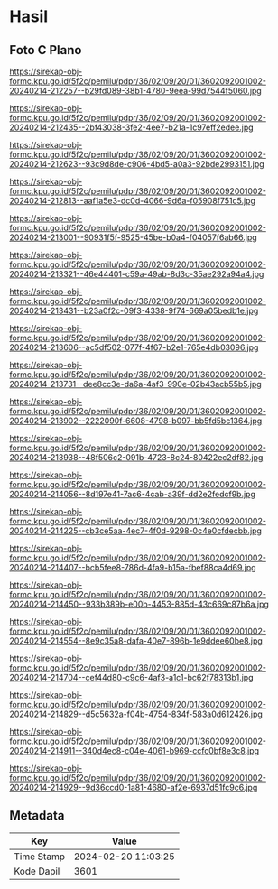 # Hasil

## Foto C Plano

https://sirekap-obj-formc.kpu.go.id/5f2c/pemilu/pdpr/36/02/09/20/01/3602092001002-20240214-212257--b29fd089-38b1-4780-9eea-99d7544f5060.jpg

https://sirekap-obj-formc.kpu.go.id/5f2c/pemilu/pdpr/36/02/09/20/01/3602092001002-20240214-212435--2bf43038-3fe2-4ee7-b21a-1c97eff2edee.jpg

https://sirekap-obj-formc.kpu.go.id/5f2c/pemilu/pdpr/36/02/09/20/01/3602092001002-20240214-212623--93c9d8de-c906-4bd5-a0a3-92bde2993151.jpg

https://sirekap-obj-formc.kpu.go.id/5f2c/pemilu/pdpr/36/02/09/20/01/3602092001002-20240214-212813--aaf1a5e3-dc0d-4066-9d6a-f05908f751c5.jpg

https://sirekap-obj-formc.kpu.go.id/5f2c/pemilu/pdpr/36/02/09/20/01/3602092001002-20240214-213001--90931f5f-9525-45be-b0a4-f04057f6ab66.jpg

https://sirekap-obj-formc.kpu.go.id/5f2c/pemilu/pdpr/36/02/09/20/01/3602092001002-20240214-213321--46e44401-c59a-49ab-8d3c-35ae292a94a4.jpg

https://sirekap-obj-formc.kpu.go.id/5f2c/pemilu/pdpr/36/02/09/20/01/3602092001002-20240214-213431--b23a0f2c-09f3-4338-9f74-669a05bedb1e.jpg

https://sirekap-obj-formc.kpu.go.id/5f2c/pemilu/pdpr/36/02/09/20/01/3602092001002-20240214-213606--ac5df502-077f-4f67-b2e1-765e4db03096.jpg

https://sirekap-obj-formc.kpu.go.id/5f2c/pemilu/pdpr/36/02/09/20/01/3602092001002-20240214-213731--dee8cc3e-da6a-4af3-990e-02b43acb55b5.jpg

https://sirekap-obj-formc.kpu.go.id/5f2c/pemilu/pdpr/36/02/09/20/01/3602092001002-20240214-213902--2222090f-6608-4798-b097-bb5fd5bc1364.jpg

https://sirekap-obj-formc.kpu.go.id/5f2c/pemilu/pdpr/36/02/09/20/01/3602092001002-20240214-213938--48f506c2-091b-4723-8c24-80422ec2df82.jpg

https://sirekap-obj-formc.kpu.go.id/5f2c/pemilu/pdpr/36/02/09/20/01/3602092001002-20240214-214056--8d197e41-7ac6-4cab-a39f-dd2e2fedcf9b.jpg

https://sirekap-obj-formc.kpu.go.id/5f2c/pemilu/pdpr/36/02/09/20/01/3602092001002-20240214-214225--cb3ce5aa-4ec7-4f0d-9298-0c4e0cfdecbb.jpg

https://sirekap-obj-formc.kpu.go.id/5f2c/pemilu/pdpr/36/02/09/20/01/3602092001002-20240214-214407--bcb5fee8-786d-4fa9-b15a-fbef88ca4d69.jpg

https://sirekap-obj-formc.kpu.go.id/5f2c/pemilu/pdpr/36/02/09/20/01/3602092001002-20240214-214450--933b389b-e00b-4453-885d-43c669c87b6a.jpg

https://sirekap-obj-formc.kpu.go.id/5f2c/pemilu/pdpr/36/02/09/20/01/3602092001002-20240214-214554--8e9c35a8-dafa-40e7-896b-1e9ddee60be8.jpg

https://sirekap-obj-formc.kpu.go.id/5f2c/pemilu/pdpr/36/02/09/20/01/3602092001002-20240214-214704--cef44d80-c9c6-4af3-a1c1-bc62f78313b1.jpg

https://sirekap-obj-formc.kpu.go.id/5f2c/pemilu/pdpr/36/02/09/20/01/3602092001002-20240214-214829--d5c5632a-f04b-4754-834f-583a0d612426.jpg

https://sirekap-obj-formc.kpu.go.id/5f2c/pemilu/pdpr/36/02/09/20/01/3602092001002-20240214-214911--340d4ec8-c04e-4061-b969-ccfc0bf8e3c8.jpg

https://sirekap-obj-formc.kpu.go.id/5f2c/pemilu/pdpr/36/02/09/20/01/3602092001002-20240214-214929--9d36ccd0-1a81-4680-af2e-6937d51fc9c6.jpg


## Metadata

| Key        | Value               |
| ---------- | ------------------- |
| Time Stamp | 2024-02-20 11:03:25 |
| Kode Dapil | 3601                |



